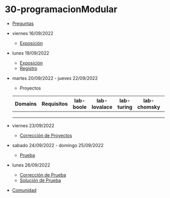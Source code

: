# 30-programacionModular

- [Preguntas](https://escuela.it/cursos/curso-recurrencia-desarrollo-software/clase/patron)
- viernes 16/09/2022
  - [Exposición](https://escuela.it/cursos/curso-recurrencia-desarrollo-software/clase/patron)
- lunes 19/09/2022
  - [Exposición](https://escuela.it/cursos/curso-recurrencia-desarrollo-software/clase/patron)
  - [Registro](https://forms.gle/pA2QvsW32P4KtTD77)
- martes 20/09/2022 - jueves 22/09/2022
  - Proyectos
  
  |Domains|Requisitos|lab-boole|lab-lovalace|lab-turing|lab-chomsky|lab-bernersLee|
  |-------|----------|---------|------------|----------|-----------|--------------|
  |       |          |         |            |          |           |              |
  |       |          |         |            |          |           |              |
  |       |          |         |            |          |           |              |
- viernes 23/09/2022
  - [Corrección de Proyectos](https://escuela.it/cursos/curso-recurrencia-desarrollo-software/clase/patron)
- sabado 24/09/2022 - domingo 25/09/2022
  - [Prueba](https://forms.gle/hB9UJoN2PYiexctH8)
- lunes 26/09/2022
  - [Corrección de Prueba](https://escuela.it/cursos/curso-recurrencia-desarrollo-software/clase/patron)
  - [Solución de Prueba](https://docs.google.com/spreadsheets/d/1Uwtqa5VdD5wK2X7eLgkS6_th16aPnsW8pa5Ft2TyLPo/edit#gid=0)
- [Comunidad](https://escuela.it/)